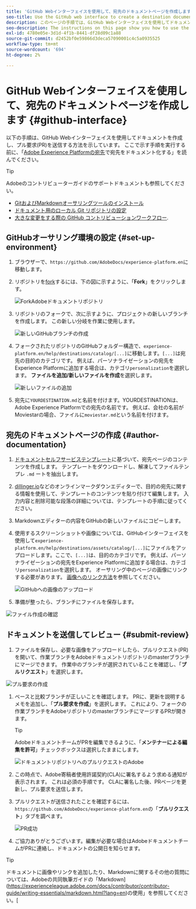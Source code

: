 ```yaml
---
title: 'GitHub Webインターフェイスを使用して、宛先のドキュメントページを作成します '
seo-title: Use the GitHub web interface to create a destination documentation page
description: このページの手順では、GitHub Webインターフェイスを使用してドキュメントを作成し、プル要求を送信する方法を示します。
seo-description: The instructions on this page show you how to use the GitHub web interface to author documentation and submit a pull request.
exl-id: 4780e05e-3d1d-4f1b-8441-df28d09c1a88
source-git-commit: d2452bf0e59866d3deca57090001c4c5a0935525
workflow-type: tm+mt
source-wordcount: '694'
ht-degree: 2%

---
```


# GitHub Webインターフェイスを使用して、宛先のドキュメントページを作成します {#github-interface}

以下の手順は、GitHub Webインターフェイスを使用してドキュメントを作成し、プル要求(PR)を送信する方法を示しています。 ここで示す手順を実行する前に、「[Adobe Experience Platformの宛先](./documentation-instructions.md)で宛先をドキュメント化する」を読んでください。

>[!TIP]
>
>Adobeのコントリビューターガイドのサポートドキュメントも参照してください。
>* [GitおよびMarkdownオーサリングツールのインストール](https://experienceleague.adobe.com/docs/contributor/contributor-guide/setup/install-tools.html?lang=en)
>* [ドキュメント用のローカル Git リポジトリの設定](https://experienceleague.adobe.com/docs/contributor/contributor-guide/setup/local-repo.html?lang=en)
>* [大きな変更をする際の GitHub コントリビューションワークフロー](https://experienceleague.adobe.com/docs/contributor/contributor-guide/setup/full-workflow.html?lang=en).


## GitHubオーサリング環境の設定 {#set-up-environment}

1. ブラウザーで、`https://github.com/AdobeDocs/experience-platform.en`に移動します。
2. リポジトリを[fork](https://experienceleague.adobe.com/docs/contributor/contributor-guide/setup/local-repo.html?lang=en#fork-the-repository)するには、下の図に示すように、「**Fork**」をクリックします。

   ![ForkAdobeドキュメントリポジトリ](./assets/ssd-fork-repo.png)

3. リポジトリのフォークで、次に示すように、プロジェクトの新しいブランチを作成します。 この新しい分岐を作業に使用します。

   ![新しいGitHubブランチの作成](./assets/new-branch-github.gif)

4. フォークされたリポジトリのGitHubフォルダー構造で、`experience-platform.en/help/destinations/catalog/[...]`に移動します。`[...]`は宛先の目的のカテゴリです。 例えば、パーソナライゼーションの宛先をExperience Platformに追加する場合は、カテゴリ`personalization`を選択します。 **ファイルを追加/新しいファイルを作成**&#x200B;を選択します。

   ![新しいファイルの追加](./assets/github-navigate-and-create-file.gif)

5. 宛先に`YOURDESTINATION.md`と名前を付けます。YOURDESTINATIONは、Adobe Experience Platformでの宛先の名前です。 例えば、会社の名前がMoviestarの場合、ファイルに`moviestar.md`という名前を付けます。

## 宛先のドキュメントページの作成 {#author-documentation}

1. [ドキュメントセルフサービステンプレート](./self-service-template.md)に基づいて、宛先ページのコンテンツを作成します。 **[](assets/yourdestination-template.zip)** テンプレートをダウンロードし、解凍してファイルテンプレ `.md` ートを抽出します。
2. [dillinger.io](https://dillinger.io/)などのオンラインマークダウンエディターで、目的の宛先に関する情報を使用して、テンプレートのコンテンツを貼り付けて編集します。 入力内容と削除可能な段落の詳細については、テンプレートの手順に従ってください。
3. Markdownエディターの内容をGitHubの新しいファイルにコピーします。
4. 使用するスクリーンショットや画像については、GitHubインターフェイスを使用して`experience-platform.en/help/destinations/assets/catalog/[...]`にファイルをアップロードします。ここで、`[...]`は、目的のカテゴリです。 例えば、パーソナライゼーションの宛先をExperience Platformに追加する場合は、カテゴリ`personalization`を選択します。 オーサリング中のページの画像にリンクする必要があります。 [画像へのリンク方法](https://experienceleague.adobe.com/docs/contributor/contributor-guide/writing-essentials/linking.html?lang=en#link-to-images)を参照してください。

   ![GitHubへの画像のアップロード](./assets/upload-image.gif)

5. 準備が整ったら、ブランチにファイルを保存します。

![ファイル作成の確認](./assets/ssd-confirm-file-creation.png)

## ドキュメントを送信してレビュー {#submit-review}

1. ファイルを保存し、必要な画像をアップロードしたら、プルリクエスト(PR)を開いて、作業ブランチをAdobeドキュメントリポジトリのmasterブランチにマージできます。 作業中のブランチが選択されていることを確認し、「**プルリクエスト**」を選択します。

![プル要求の作成](./assets/ssd-create-pull-request-1.png)

1. ベースと比較ブランチが正しいことを確認します。 PRに、更新を説明するメモを追加し、「**プル要求を作成**」を選択します。 これにより、フォークの作業ブランチをAdobeリポジトリのmasterブランチにマージするPRが開きます。

   >[!TIP]
   >
   >AdobeドキュメントチームがPRを編集できるように、「**メンテナーによる編集を許可**」チェックボックスは選択したままにします。

   ![ドキュメントリポジトリへのプルリクエストのAdobe](./assets/ssd-create-pull-request-2.png)

1. この時点で、Adobe寄稿者使用許諾契約(CLA)に署名するよう求める通知が表示されます。 これは必須の手順です。 CLAに署名した後、PRページを更新し、プル要求を送信します。

1. プルリクエストが送信されたことを確認するには、`https://github.com/AdobeDocs/experience-platform.en`の「**プルリクエスト**」タブを調べます。

   ![PR成功](./assets/ssd-pr-successful.png)

1. ご協力ありがとうございます。編集が必要な場合はAdobeドキュメントチームがPRに連絡し、ドキュメントの公開日を知らせます。

>[!TIP]
>
>ドキュメントに画像やリンクを追加したり、Markdownに関するその他の質問については、Adobeの共同執筆ガイドの「Markdown](https://experienceleague.adobe.com/docs/contributor/contributor-guide/writing-essentials/markdown.html?lang=en)の使用」を参照してください。[

